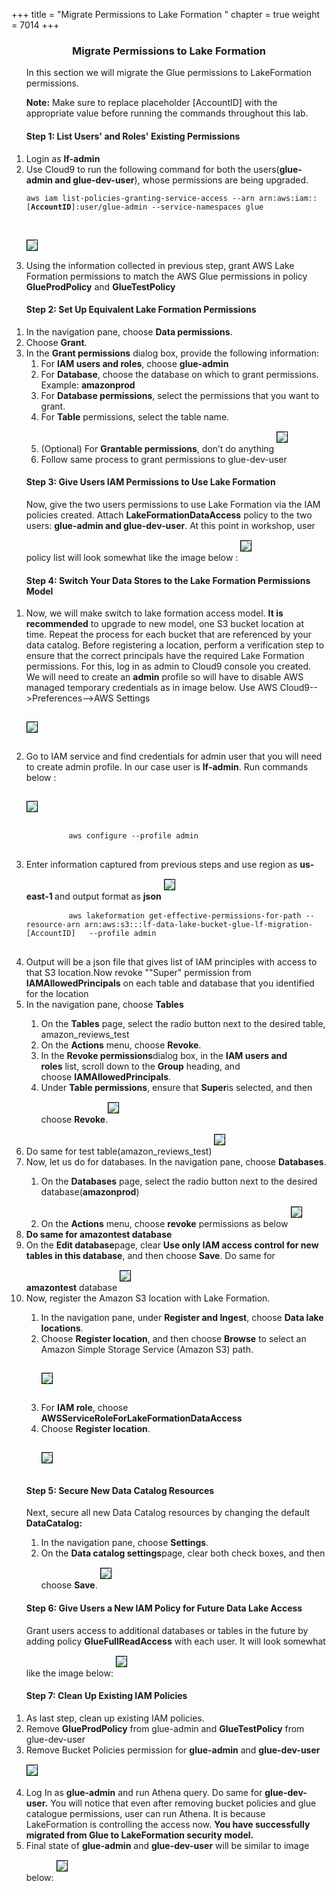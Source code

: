 +++
title = "Migrate Permissions to Lake Formation  "
chapter = true
weight = 7014
+++


<center><h3>Migrate Permissions to Lake Formation </h3></center>

<div style="text-align: left">
<ol>
   In this section we will migrate the Glue permissions to LakeFormation permissions. 
   </br>

   <b>Note:</b> Make sure to replace placeholder [AccountID] with the appropriate value before running the commands throughout this lab.
   
   </ol>



<ol start="1" >
<h4>Step 1: List Users' and Roles' Existing Permissions</h4>
<li>Login  as <strong>lf-admin</strong></li>
<li>Use Cloud9 to run the following command for both the users(<b>glue-admin and glue-dev-user</b>), whose permissions are being upgraded.</li>
<div class="highlight">
    <pre>
<code>aws iam list-policies-granting-service-access --arn arn:aws:iam::[<strong>AccountID</strong>]:user/glue-admin --service-namespaces glue</code>
  </pre>
  <img src="/images/gluemigration033.png" style="margin:15px 0px; border:1px solid black"/>
</div>


<li>Using the information collected in previous step, grant AWS Lake Formation permissions to match the AWS Glue permissions in policy <strong>GlueProdPolicy</strong> and <strong>GlueTestPolicy</strong></li>
</ol>

<ol start="1">
<h4>Step 2: Set Up Equivalent Lake Formation Permissions</h4>
<li>In the navigation pane, choose&nbsp;<strong>Data permissions</strong>.</li>
<li>Choose&nbsp;<strong>Grant</strong>.</li>
<li>In the&nbsp;<strong>Grant permissions</strong>&nbsp;dialog box, provide the following information:
<ol>
<li>For&nbsp;<strong>IAM users and roles</strong>, choose <strong>glue-admin</strong></li>
<li>For&nbsp;<strong>Database</strong>, choose the database on which to grant permissions. Example: <strong>amazonprod</strong></li>
<li>For&nbsp;<strong>Database permissions</strong>, select the permissions that you want to grant.</li>
<li>For <strong>Table</strong> permissions, select the table name.</li>
<li>(Optional) For&nbsp;<strong>Grantable permissions</strong>, don&rsquo;t do anything
<img src="/images/gluemigration018.png" style="margin:15px 0px; border:1px solid black"/> </li>
<li>Follow same process to grant permissions to glue-dev-user</li>
</ol>
</li>
</ol>

<ol start="1">

<h4>Step 3: Give Users IAM Permissions to Use Lake Formation</h4>
Now, give the two users permissions to use Lake Formation via the IAM policies created. Attach <strong>LakeFormationDataAccess</strong> policy to the  two users: <b>glue-admin and glue-dev-user</b>. At this point in workshop, user policy list will look somewhat like the image below :


<img src="/images/gluemigration019.png" style="margin:15px 0px; border:1px solid black" />
</ol>

<ol start="1">
<h4>Step 4: Switch Your Data Stores to the Lake Formation Permissions Model</h4>
<li>Now, we will make switch to lake formation access model. <strong>It is recommended</strong> to upgrade to new model, one S3 bucket location at time. Repeat the process for each bucket that are referenced by your data catalog. Before registering a location, perform a verification step to ensure that the correct principals have the required Lake Formation permissions. For this, log in as admin to Cloud9 console you created. We will need to create an <b>admin</b> profile so will have to disable AWS managed temporary credentials as in image below. Use AWS Cloud9-->Preferences-->AWS Settings

<img src="/images/gluemigration020.png" style="margin:15px 0px; border:1px solid black" /></li>

<li>Go to IAM service and find credentials for admin user that you will need to create admin profile. In our case user is <strong>lf-admin</strong>. Run  commands below :

<img src="/images/gluemigration021.png" style="margin:15px 0px; border:1px solid black"/></li>

<div class="highlight">
    <pre>
        <code>aws configure --profile admin</code>
    </pre>
</div>
<li>Enter information captured from previous steps and use region as <b>us-east-1 </b>and output format as <b>json</b>
<img src="/images/gluemigration022.png" style="margin:15px 0px; border:1px solid black" /></li>
<div class="highlight">
    <pre>
        <code>aws lakeformation get-effective-permissions-for-path --resource-arn arn:aws:s3:::lf-data-lake-bucket-glue-lf-migration-[AccountID]&nbsp;&nbsp; --profile admin</code>
    </pre>
</div>




<li>Output will be a json file that gives list of IAM principles with access to that S3 location.Now revoke ""Super" permission from <b>IAMAllowedPrincipals</b> on each table and database that you identified for the location </li>

<li>In the navigation pane, choose&nbsp;<strong>Tables</strong></li>
<ol>
<li>On the&nbsp;<strong>Tables</strong> page, select the radio button next to the desired table, amazon_reviews_test</li>
<li>On the&nbsp;<strong>Actions</strong> menu, choose&nbsp;<strong>Revoke</strong>.</li>
<li>In the&nbsp;<strong>Revoke permissions</strong>dialog box, in the&nbsp;<strong>IAM users and roles</strong>&nbsp;list, scroll down to the&nbsp;<strong>Group</strong>&nbsp;heading, and choose&nbsp;<strong>IAMAllowedPrincipals</strong>.</li>
<li>Under&nbsp;<strong>Table permissions</strong>, ensure that&nbsp;<strong>Super</strong>is selected, and then choose&nbsp;<strong>Revoke</strong>.<img src="/images/gluemigration023.png" style="margin:15px 0px; border:1px solid black" 
/></li>
</ol>


<li>Do same for test table(amazon_reviews_test)
<img src="/images/gluemigration024.png" style="margin:15px 0px; border:1px solid black" /></li>
<li>Now, let us do for databases. In the navigation pane, choose&nbsp;<strong>Databases</strong>.</li>
<ol>
<li>On the&nbsp;<strong>Databases</strong> page, select the radio button next to the desired database(<strong>amazonprod</strong>)</li>
<li>On the&nbsp;<strong>Actions</strong> menu, choose&nbsp;<strong>revoke</strong> permissions as below <img src="/images/gluemigration025.png" style="margin:15px 0px; border:1px solid black" /></li>
</ol>


<li><strong>Do same for amazontest database</strong></li>

<li>On the&nbsp;<strong>Edit database</strong>page, clear&nbsp;<strong>Use only IAM access control for new tables in this database</strong>, and then choose&nbsp;<strong>Save</strong>. Do same for <strong>amazontest</strong> database
<img src="/images/gluemigration026.png" style="margin:15px 0px; border:1px solid black" /></li>

<li>Now, register the Amazon S3 location with Lake Formation.</li>

<ol>
<li>In the navigation pane, under&nbsp;<strong>Register and Ingest</strong>, choose&nbsp;<strong>Data lake locations</strong>.</li>
<li>Choose&nbsp;<strong>Register location</strong>, and then choose&nbsp;<strong>Browse</strong> to select an Amazon Simple Storage Service (Amazon S3) path.

<img src="/images/gluemigration027.png" style="margin:15px 0px; border:1px solid black" /></li>

<li>For&nbsp;<strong>IAM role</strong>, choose <strong>AWSServiceRoleForLakeFormationDataAccess</strong></li>
<li>Choose&nbsp;<strong>Register location</strong>.

<img src="/images/gluemigration028.png" style="margin:15px 0px; border:1px solid black" /></li>
</ol>
</ol>

<ol start="1">
<h4>Step 5: Secure New Data Catalog Resources</h4>
Next, secure all new Data Catalog resources by changing the default <strong>DataCatalog:</strong>
<ol>
<li>In the navigation pane, choose&nbsp;<strong>Settings</strong>.</li>
<li>On the&nbsp;<strong>Data catalog settings</strong>page, clear both check boxes, and then choose&nbsp;<strong>Save</strong>.
<img src="/images/gluemigration029.png" style="margin:15px 0px; border:1px solid black" /></li>
</ol>
</ol>

<ol start="1">
<h4>Step 6: Give Users a New IAM Policy for Future Data Lake Access</h4>
Grant users access to additional databases or tables in the future by adding policy <strong>GlueFullReadAccess</strong> with each user. It will look somewhat like the image below:
<img src="/images/gluemigration030.png" style="margin:15px 0px; border:1px solid black" />
</ol>

<ol start="1">
<h4>Step 7: Clean Up Existing IAM Policies</h4>
<li>As last step, clean up existing IAM policies.</li>
<li>Remove <strong>GlueProdPolicy</strong> from glue-admin and <strong>GlueTestPolicy</strong> from glue-dev-user</li>
<li>Remove Bucket Policies permission for <strong>glue-admin</strong> and <strong>glue-dev-user</strong>
<img src="/images/gluemigration031.png" style="margin:15px 0px; border:1px solid black" /></li>

</li>



<li>Log In as <strong>glue-admin</strong> and run Athena query. Do same for <strong>glue-dev-user.</strong> You will notice that even after removing bucket policies and glue catalogue permissions, user can run Athena. It is because LakeFormation is controlling the access now. <b>You have successfully migrated from Glue to LakeFormation security model.</b> </li>

<li>Final state of <strong>glue-admin</strong> and <strong>glue-dev-user</strong> will be similar to image below:
<img src="/images/gluemigration032.png" style="margin:15px 0px; border:1px solid black" 
/></li>
</ol>
<p>&nbsp;</p>
</div>
